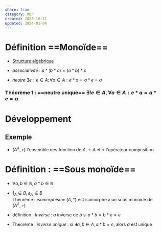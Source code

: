 ```yaml
---  
share: true  
category: MDP  
created: 2023-10-11  
updated: 2024-01-04  
---  
```

  
# Définition ==Monoïde==  
  
- [Structure algébrique](Structure%20alg%C3%A9brique.md)  
  
- *associativité* : $a*(b*c) = (a*b)*c$  
  
- *neutre* $\exists e: e \in A; \forall a \in A : e*a=a*e=a$  
### Théorème 1 : ==neutre unique== $\exists ! e \in A, \forall a \in A : e*a=a*e=a$  
# Développement  
## Exemple  
  
- $(A^A, \circ)$ l'ensemble des fonction de $A\to A$ et $\circ$ l'opérateur composition  
# Définition : ==Sous monoïde==  
  
- $\forall a,b \in \mathbb{R}, a*b \in \mathbb{R}$  
  
- $1_A \in B, e_A \in B$  
Théorème : *isomorphisme* $(A,*)$ est isomorphe a un sous monoide de $(A^A, \circ)$  
  
  
- définition : *Inverse* : $a$ inverse de $b$ si $a*b=b*a=e$  
  
- Théorème : *inverse unique* : si $\exists a, b \in A, a*b=e$, alors $a$ est unique  
